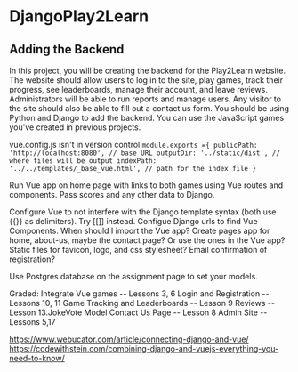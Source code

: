 # DjangoPlay2Learn
## Adding the Backend

In this project, you will be creating the backend for the Play2Learn website.
The website should allow users to log in to the site, play games, track their progress, see leaderboards, manage their account, and leave reviews.
Administrators will be able to run reports and manage users.
Any visitor to the site should also be able to fill out a contact us form.
You should be using Python and Django to add the backend.
You can use the JavaScript games you've created in previous projects.


vue.config.js isn't in version control
`module.exports ={
  publicPath: 'http://localhost:8080', // base URL
  outputDir: '../static/dist', // where files will be output
  indexPath: '../../templates/_base_vue.html', // path for the index file
}`

Run Vue app on home page with links to both games using Vue routes and components. Pass scores and any other data to Django.


Configure Vue to not interfere with the Django template syntax (both use {{}} as delimiters). Try [[]] instead.
Configue Django urls to find Vue Components.
When should I import the Vue app?
Create pages app for home, about-us, maybe the contact page? Or use the ones in the Vue app?
Static files for favicon, logo, and css stylesheet?
Email confirmation of registration?

Use Postgres database on the assignment page to set your models.

Graded:
    Integrate Vue games -- Lessons 3, 6
    Login and Registration -- Lessons 10, 11
    Game Tracking and Leaderboards -- Lesson 9
    Reviews -- Lesson 13.JokeVote Model
    Contact Us Page -- Lesson 8
    Admin Site -- Lessons 5,17


https://www.webucator.com/article/connecting-django-and-vue/
https://codewithstein.com/combining-django-and-vuejs-everything-you-need-to-know/
